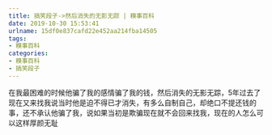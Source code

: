 ```yaml
---
title: 搞笑段子->然后消失的无影无踪 | 糗事百科
date: 2019-10-30 15:53:41
urlname: 15df0e837cafd22e452aa214fba14505
tags: 
- 糗事百科
categories:
- 糗事百科
- 搞笑段子
---
```

在我最困难的时候他骗了我的感情骗了我的钱，然后消失的无影无踪，5年过去了现在又来找我说当时他是迫不得已才消失，有多么自制自己，却绝口不提还钱的事，还不承认他骗了我，说如果当初是欺骗现在就不会回来找我，现在的人怎么可以这样厚颜无耻



